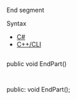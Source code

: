 End segment

Syntax

* [C#](#i-syntax-CS)
* [C++/CLI](#i-syntax-CPP2005)

```
```
public void EndPart()
```
```

```
```
public:
void EndPart();
```
```
